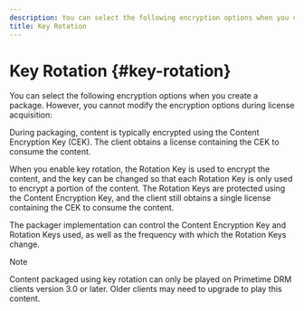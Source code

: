 ```yaml
---
description: You can select the following encryption options when you create a package. However, you cannot modify the encryption options during license acquisition 
title: Key Rotation
---
```


# Key Rotation {#key-rotation}

You can select the following encryption options when you create a package. However, you cannot modify the encryption options during license acquisition:

During packaging, content is typically encrypted using the Content Encryption Key (CEK). The client obtains a license containing the CEK to consume the content.

When you enable key rotation, the Rotation Key is used to encrypt the content, and the key can be changed so that each Rotation Key is only used to encrypt a portion of the content. The Rotation Keys are protected using the Content Encryption Key, and the client still obtains a single license containing the CEK to consume the content.

The packager implementation can control the Content Encryption Key and Rotation Keys used, as well as the frequency with which the Rotation Keys change.

>[!NOTE]
>
>Content packaged using key rotation can only be played on Primetime DRM clients version 3.0 or later. Older clients may need to upgrade to play this content.